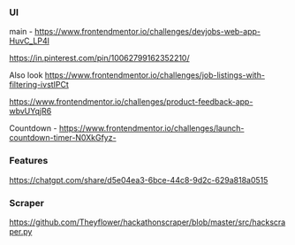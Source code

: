 ### UI
main - https://www.frontendmentor.io/challenges/devjobs-web-app-HuvC_LP4l

https://in.pinterest.com/pin/10062799162352210/

Also look 
https://www.frontendmentor.io/challenges/job-listings-with-filtering-ivstIPCt

https://www.frontendmentor.io/challenges/product-feedback-app-wbvUYqjR6


Countdown - https://www.frontendmentor.io/challenges/launch-countdown-timer-N0XkGfyz-

### Features
https://chatgpt.com/share/d5e04ea3-6bce-44c8-9d2c-629a818a0515

### Scraper
https://github.com/Theyflower/hackathonscraper/blob/master/src/hackscraper.py